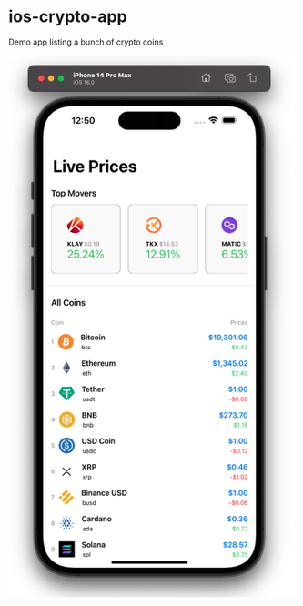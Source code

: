 # ios-crypto-app
Demo app listing a bunch of crypto coins

![image info](https://raw.githubusercontent.com/kelvinfok/ios-crypto-app/main/swiftcoin/utils/screenshot.png)


